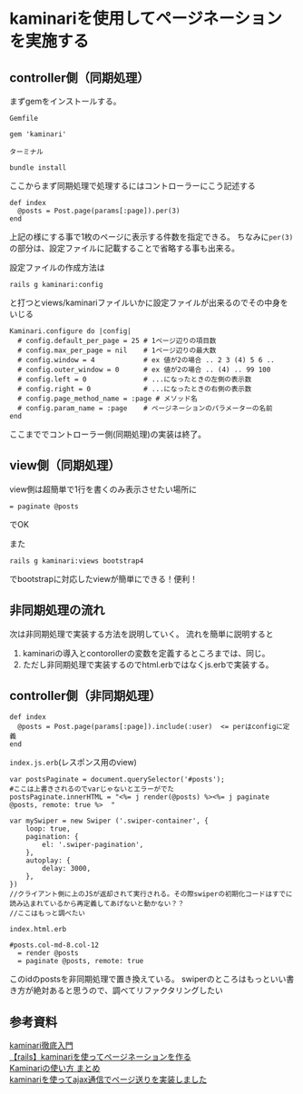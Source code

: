 # kaminariを使用してページネーションを実施する

## controller側（同期処理）

まずgemをインストールする。

`Gemfile`

```
gem 'kaminari'
```

`ターミナル`

```
bundle install
```

ここからまず同期処理で処理するにはコントローラーにこう記述する

```
def index
  @posts = Post.page(params[:page]).per(3)
end
```
上記の様にする事で1枚のページに表示する件数を指定できる。
ちなみに`per(3)`の部分は、設定ファイルに記載することで省略する事も出来る。

設定ファイルの作成方法は

```
rails g kaminari:config
```
と打つとviews/kaminariファイルいかに設定ファイルが出来るのでその中身をいじる

```
Kaminari.configure do |config|
  # config.default_per_page = 25 # 1ページ辺りの項目数
  # config.max_per_page = nil    # 1ページ辺りの最大数
  # config.window = 4            # ex 値が2の場合 .. 2 3 (4) 5 6 ..
  # config.outer_window = 0      # ex 値が2の場合 .. (4) .. 99 100
  # config.left = 0              # ...になったときの左側の表示数
  # config.right = 0             # ...になったときの右側の表示数
  # config.page_method_name = :page # メソッド名
  # config.param_name = :page    # ページネーションのパラメーターの名前
end
```

ここまででコントローラー側(同期処理)の実装は終了。

## view側（同期処理）

view側は超簡単で1行を書くのみ表示させたい場所に

```
= paginate @posts
```
でOK

また

```
rails g kaminari:views bootstrap4
```

でbootstrapに対応したviewが簡単にできる！便利！


## 非同期処理の流れ

次は非同期処理で実装する方法を説明していく。
流れを簡単に説明すると

1. kaminariの導入とcontorollerの変数を定義するところまでは、同じ。
2. ただし非同期処理で実装するのでhtml.erbではなくjs.erbで実装する。

## controller側（非同期処理）

```
def index
  @posts = Post.page(params[:page]).include(:user)  <= perはconfigに定義
end
```

`index.js.erb`(レスポンス用のview)

```
var postsPaginate = document.querySelector('#posts');
#ここは上書きされるのでvarじゃないとエラーがでた
postsPaginate.innerHTML = "<%= j render(@posts) %><%= j paginate @posts, remote: true %>  "

var mySwiper = new Swiper ('.swiper-container', {
    loop: true,
    pagination: {
        el: '.swiper-pagination',
    },
    autoplay: {
        delay: 3000,
    },
})
//クライアント側に上のJSが返却されて実行される。その際swiperの初期化コードはすでに読み込まれているから再定義してあげないと動かない？？
//ここはもっと調べたい

```

`index.html.erb`

```
#posts.col-md-8.col-12
  = render @posts
  = paginate @posts, remote: true
```

このidのpostsを非同期処理で置き換えている。
swiperのところはもっといい書き方が絶対あると思うので、調べてリファクタリングしたい


## 参考資料
[kaminari徹底入門](https://qiita.com/nysalor/items/77b9d6bc5baa41ea01f3)  
[【rails】kaminariを使ってページネーションを作る](https://qiita.com/you8/items/df68aaee3010e282d1ae)  
[Kaminariの使い方 まとめ](http://nekorails.hatenablog.com/entry/2018/10/15/005146)  
[kaminariを使ってajax通信でページ送りを実装しました](http://yutaszk23.hatenadiary.jp/entry/2014/03/08/211430)

